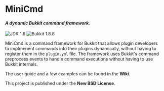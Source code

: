 # MiniCmd

#### _A dynamic Bukkit command framework._

![JDK 1.8](https://img.shields.io/badge/JDK-1.8-orange.png)
![Bukkit 1.8.8](https://img.shields.io/badge/Bukkit-1.8.8-blue.png)

MiniCmd is a command framework for Bukkit that allows plugin developers to implmenent commands into their plugins
dynamically, without having to register them in the `plugin.yml` file. The framework uses Bukkit's command preprocess
events to handle command executions without having to use Bukkit internals.

The user guide and a few examples can be found in the **Wiki**.

This project is published under the **New BSD License**.